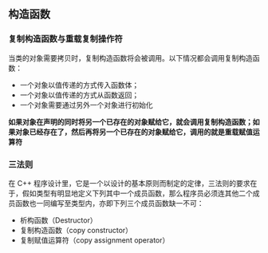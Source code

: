 ## 构造函数

### 复制构造函数与重载复制操作符

当类的对象需要拷贝时，复制构造函数将会被调用。以下情况都会调用复制构造函数：

* 一个对象以值传递的方式传入函数体；
* 一个对象以值传递的方式从函数返回；
* 一个对象需要通过另外一个对象进行初始化

**如果对象在声明的同时将另一个已存在的对象赋给它，就会调用复制构造函数；如果对象已经存在了，然后再将另一个已存在的对象赋给它，调用的就是重载赋值运算符**

### 三法则

在 C++ 程序设计里，它是一个以设计的基本原则而制定的定律，三法则的要求在于，假如类型有明显地定义下列其中一个成员函数，那么程序员必须连其他二个成员函数也一同编写至类型内，亦即下列三个成员函数缺一不可：

- 析构函数（Destructor）
- 复制构造函数（copy constructor）
- 复制赋值运算符（copy assignment operator）

